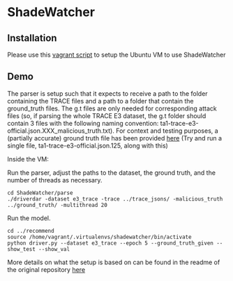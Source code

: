 # ShadeWatcher

## Installation

Please use this [vagrant script](Vagrant) to setup the Ubuntu VM to use ShadeWatcher

## Demo

The parser is setup such that it expects to receive a path to the folder containing the TRACE files and a path to a folder that contain the ground_truth files. The g.t files are only needed for corresponding attack files (so, if parsing the whole TRACE E3 dataset, the g.t folder should contain 3 files with the following naming convention: ta1-trace-e3-official.json.XXX_malicious_truth.txt). For context and testing purposes, a (partially accurate) ground truth file has been provided [here](ground_truth) (Try and run a single file, ta1-trace-e3-official.json.125, along with this)

Inside the VM:

Run the parser, adjust the paths to the dataset, the ground truth, and the number of threads as necessary.

```
cd ShadeWatcher/parse
./driverdar -dataset e3_trace -trace ../trace_jsons/ -malicious_truth ../ground_truth/ -multithread 20
```

Run the model.

```
cd ../recommend
source /home/vagrant/.virtualenvs/shadewatcher/bin/activate
python driver.py --dataset e3_trace --epoch 5 --ground_truth_given --show_test --show_val
```

More details on what the setup is based on can be found in the readme of the original repository [here](https://github.com/jun-zeng/ShadeWatcher)
